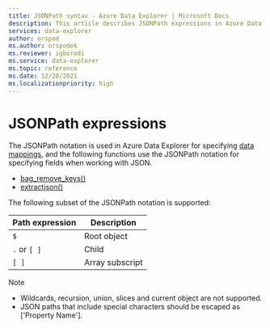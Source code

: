 ```yaml
---
title: JSONPath syntax - Azure Data Explorer | Microsoft Docs
description: This article describes JSONPath expressions in Azure Data Explorer.
services: data-explorer
author: orspod
ms.author: orspodek
ms.reviewer: igborodi
ms.service: data-explorer
ms.topic: reference
ms.date: 12/20/2021
ms.localizationpriority: high
---
```


# JSONPath expressions

The JSONPath notation is used in Azure Data Explorer for specifying [data mappings](../management/mappings.md), and the following functions use the JSONPath notation for specifying fields when working with JSON.

- [bag_remove_keys()](bag-remove-keys-function.md)
- [extractjson()](extractjsonfunction.md)

The following subset of the JSONPath notation is supported:

|Path expression|Description|
|---|---|
|`$`|Root object|
|`.` or `[ ]` | Child|
|`[ ]`|Array subscript|

> [!NOTE]
>
> - Wildcards, recursion, union, slices and current object are not supported.
> - JSON paths that include special characters should be escaped as [\'Property Name\'].
